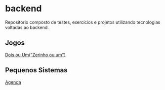 # backend
Repositório composto de testes, exercícios e projetos utilizando tecnologias voltadas ao backend.

## Jogos
[Dois ou Um("Zerinho ou um")](jogoDoisOuUm.c)




## Pequenos Sistemas
[Agenda](agenda_beta.c)
